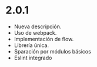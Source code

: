 # 2.0.1

- Nueva descripción.
- Uso de webpack.
- Implementación de flow.
- Librería única.
- Sparación por módulos básicos
- Eslint integrado
